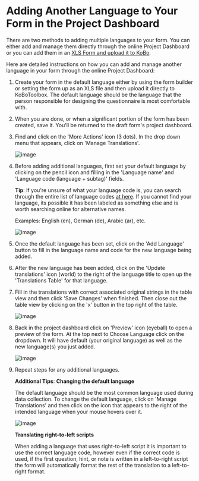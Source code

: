# Adding Another Language to Your Form in the Project Dashboard

There are two methods to adding multiple languages to your form. You can either add and manage them directly through the online Project Dashboard or you can add them in an [XLS Form and upload it to KoBo](language_xls.html). 

Here are detailed instructions on how you can add and manage another language in your form through the online Project Dashboard:

1. Create your form in the default language either by using the form builder or setting the form up as an XLS file and then upload it directly to KoBoToolbox. The default language should be the language that the person responsible for designing the questionnaire is most comfortable with. 

2. When you are done, or when a significant portion of the form has been created, save it. You'll be returned to the draft form's project dashboard.

3. Find and click on the 'More Actions' icon (3 dots). In the drop down menu that appears, click on 'Manage Translations'.

    ![image](/images/language_dashboard/action.png)  
    
4. Before adding additional languages, first set your default language by clicking on the pencil icon and filling in the 'Language name' and 'Language code (language + subtag)' fields.

    **Tip**: If you're unsure of what your language code is, you can search through the entire list of language codes [at here](www.iana.org). If you cannot find your language, its possible it has been labeled as something else and is worth searching online for alternative names.

    Examples: English (en), German (de), Arabic (ar), etc. 
    
    ![image](/images/language_dashboard/example.png)  
    
5. Once the default language has been set, click on the 'Add Language' button to fill in the language name and code for the new language being added. 

6. After the new language has been added, click on the 'Update translations' icon (world) to the right of the language title to open up the 'Translations Table' for that language. 

7. Fill in the translations with correct associated original strings in the table view and then click 'Save Changes' when finished. Then close out the table view by clicking on the 'x' button in the top right of the table.

    ![image](/images/language_dashboard/translation.png)  
    
8. Back in the project dashboard click on 'Preview' icon (eyeball) to open a preview of the form. At the top next to Choose Language click on the dropdown. It will have default (your original language) as well as the new language(s) you just added.

    ![image](/images/language_dashboard/preview.png)  
    
9. Repeat steps for any additional languages.

    **Additional Tips**:
    **Changing the default language**

    The default language should be the most common language used during data collection. To change the default language, click on 'Manage Translations' and then click on the icon that appears to the right of the intended language when your mouse hovers over it. 
    
    ![image](/images/language_dashboard/default.png)  
    
    **Translating right-to-left scripts**

    When adding a language that uses right-to-left script it is important to use the correct language code, however even if the correct code is used, if the first question, hint, or note is written in a left-to-right script the form will automatically format the rest of the translation to a left-to-right format.
